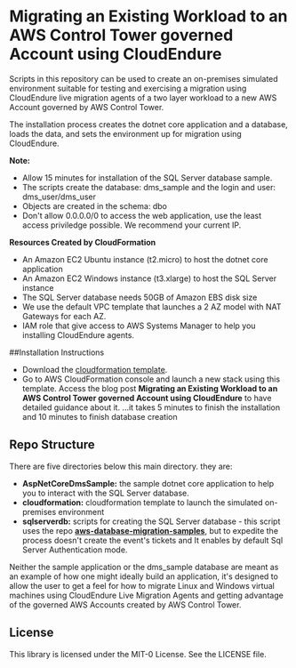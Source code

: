 # Migrating an Existing Workload to an AWS Control Tower governed Account using CloudEndure

Scripts in this repository can be used to create an on-premises simulated environment suitable for testing and exercising
a migration using CloudEndure live migration agents of a two layer workload to a new AWS Account governed by AWS Control Tower.

The installation process creates the dotnet core application and a database, loads the data, and sets the environment up for migration using CloudEndure.

**Note:**
* Allow 15 minutes for installation of the SQL Server database sample.
* The scripts create the database: dms_sample and the login and user: dms_user/dms_user 
* Objects are created in the schema: dbo
* Don't allow 0.0.0.0/0 to access the web application, use the least access priviledge possible. We recommend your current IP.

**Resources Created by CloudFormation**
* An Amazon EC2 Ubuntu instance (t2.micro) to host the dotnet core application
* An Amazon EC2 Windows instance (t3.xlarge) to host the SQL Server instance
* The SQL Server database needs 50GB of Amazon EBS disk size
* We use the default VPC template that launches a 2 AZ model with NAT Gateways for each AZ.
* IAM role that give access to AWS Systems Manager to help you installing CloudEndure agents.

##Installation Instructions
* Download the <a href="https://github.com/aws-samples/controltower-cloudendure-simulated-environment/blob/master/cloudformation/lab-onpremises-appdb.json">cloudformation template</a>.
* Go to AWS CloudFormation console and launch a new stack using this template. Access the blog post <b>Migrating an Existing Workload to an AWS Control Tower governed Account using CloudEndure</b> to have detailed guidance about it.
...it takes 5 minutes to finish the installation and 10 minutes to finish database creation

## Repo Structure
There are five directories below this main directory. they are:
* **AspNetCoreDmsSample:** the sample dotnet core application to help you to interact with the SQL Server database.
* **cloudformation:** cloudformation template to launch the simulated on-premises environment
* **sqlserverdb:** scripts for creating the SQL Server database - this script uses the repo <a href="https://github.com/aws-samples/aws-database-migration-samples/tree/master/sqlserver/sampledb/v1"><b>aws-database-migration-samples</b></a>, but to expedite the process doesn't create the event's tickets and It enables by default Sql Server Authentication mode.

Neither the sample application or the dms_sample database are meant as an example of how one might ideally build an application,
it's designed to allow the user to get a feel for how to migrate Linux and Windows virtual machines using CloudEndure Live Migration Agents and getting advantage of the governed AWS Accounts created by AWS Control Tower.

## License

This library is licensed under the MIT-0 License. See the LICENSE file.


